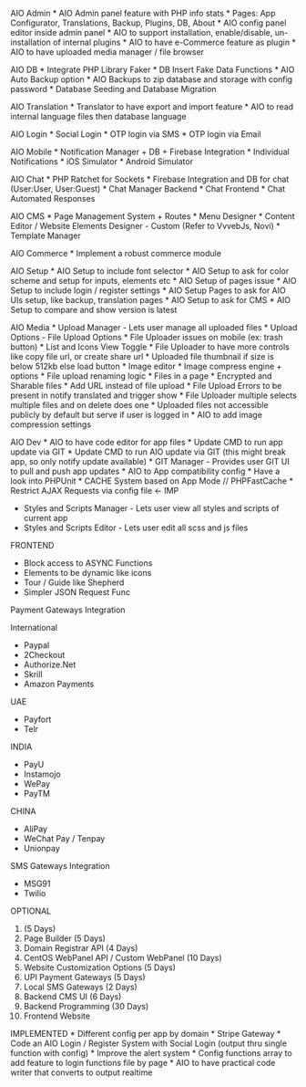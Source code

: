 AIO Admin
    * AIO Admin panel feature with PHP info stats
    * Pages: App Configurator, Translations, Backup, Plugins, DB, About
    * AIO config panel editor inside admin panel
    * AIO to support installation, enable/disable, un-installation of internal plugins
    * AIO to have e-Commerce feature as plugin
    * AIO to have uploaded media manager / file browser

AIO DB
    * Integrate PHP Library Faker
    * DB Insert Fake Data Functions
    * AIO Auto Backup option
    * AIO Backups to zip database and storage with config password
    * Database Seeding and Database Migration

AIO Translation
    * Translator to have export and import feature
    * AIO to read internal language files then database language

AIO Login
    * Social Login
    * OTP login via SMS
    * OTP login via Email

AIO Mobile
    * Notification Manager + DB + Firebase Integration
    * Individual Notifications
    * iOS Simulator
    * Android Simulator

AIO Chat
    * PHP Ratchet for Sockets
    * Firebase Integration and DB for chat (User:User, User:Guest)
    * Chat Manager Backend
    * Chat Frontend
    * Chat Automated Responses

AIO CMS
    * Page Management System + Routes
    * Menu Designer
    * Content Editor / Website Elements Designer - Custom (Refer to VvvebJs, Novi)
    * Template Manager

AIO Commerce
    * Implement a robust commerce module

AIO Setup
    * AIO Setup to include font selector
    * AIO Setup to ask for color scheme and setup for inputs, elements etc
    * AIO Setup of pages issue
    * AIO Setup to include login / register settings
    * AIO Setup Pages to ask for AIO UIs setup, like backup, translation pages
    * AIO Setup to ask for CMS
    * AIO Setup to compare and show version is latest

AIO Media
    * Upload Manager - Lets user manage all uploaded files
    * Upload Options - File Upload Options
    * File Uploader issues on mobile (ex: trash button)
    * List and Icons View Toggle
    * File Uploader to have more controls like copy file url, or create share url
    * Uploaded file thumbnail if size is below 512kb else load button
    * Image editor
    * Image compress engine + options
    * File upload renaming logic
    * Files in a page
    * Encrypted and Sharable files
    * Add URL instead of file upload
    * File Upload Errors to be present in notify translated and trigger show
    * File Uploader multiple selects multiple files and on delete does one
    * Uploaded files not accessible publicly by default but serve if user is logged in
    * AIO to add image compression settings

AIO Dev
    * AIO to have code editor for app files
    * Update CMD to run app update via GIT
    * Update CMD to run AIO update via GIT (this might break app, so only notify update available)
    * GIT Manager - Provides user GIT UI to pull and push app updates
    * AIO to App compatibility config
    * Have a look into PHPUnit
    * CACHE System based on App Mode // PHPFastCache
    * Restrict AJAX Requests via config file <- IMP

* Styles and Scripts Manager - Lets user view all styles and scripts of current app
* Styles and Scripts Editor - Lets user edit all scss and js files 


FRONTEND

* Block access to ASYNC Functions
* Elements to be dynamic like icons
* Tour / Guide like Shepherd
* Simpler JSON Request Func

Payment Gateways Integration

International

* Paypal
* 2Checkout
* Authorize.Net
* Skrill
* Amazon Payments

UAE

* Payfort
* Telr

INDIA

* PayU
* Instamojo
* WePay
* PayTM

CHINA

* AliPay
* WeChat Pay / Tenpay
* Unionpay

SMS Gateways Integration

* MSG91
* Twilio

OPTIONAL

1.  (5 Days)
2. Page Builder (5 Days)
3. Domain Registrar API (4 Days)
4. CentOS WebPanel API / Custom WebPanel (10 Days)
5. Website Customization Options (5 Days)
6. UPI Payment Gateways (5 Days)
7. Local SMS Gateways (2 Days)
8. Backend CMS UI (6 Days)
9. Backend Programming (30 Days)
10. Frontend Website

IMPLEMENTED
    * Different config per app by domain
    * Stripe Gateway
    * Code an AIO Login / Register System with Social Login (output thru single function with config)
    * Improve the alert system
    * Config functions array to add feature to login functions file by page
    * AIO to have practical code writer that converts to output realtime